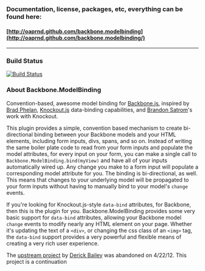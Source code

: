 ### Documentation, license, packages, etc, everything can be found here:

#### [http://oaprnd.github.com/backbone.modelbinding](http://oaprnd.github.com/backbone.modelbinding/)

---

### Build Status

[![Build Status](https://secure.travis-ci.org/oaprnd/backbone.modelbinding.png?branch=master)](http://travis-ci.org/oaprnd/backbone.modelbinding)

### About Backbone.ModelBinding

Convention-based, awesome model binding for [Backbone.js](http://documentcloud.github.com/backbone),
inspired by [Brad Phelan](http://xtargets.com/2011/06/11/binding-model-attributes-to-form-elements-with-backbone-js/),
[Knockout.js](http://knockoutjs.com/) data-binding capabilities, 
and [Brandon Satrom](http://userinexperience.com/?p=633)'s work with Knockout.

This plugin provides a simple, convention based mechanism to create bi-directional
binding between your Backbone models and your HTML elements, including form inputs, 
divs, spans, and so on. Instead of writing the same boiler plate code to read from 
your form inputs and populate the model attributes, for every input on your form, 
you can make a single call to `Backbone.ModelBinding.bind(myView)` and have all of 
your inputs automatically wired up. Any change you make to a form input will 
populate a corresponding model attribute for you. The binding is bi-directional, 
as well. This means that changes to your underlying model will be propagated to 
your form inputs without having to manually bind to your model's `change` events.

If you're looking for Knockout.js-style `data-bind` attributes, for Backbone,
then this is the plugin for you. Backbone.ModelBinding provides some very basic
support for `data-bind` attributes, allowing your Backbone model `change` events
to modify nearly any HTML element on your page. Whether it's updating the text
of a `<div>`, or changing the css class of an `<img>` tag, the `data-bind` 
support provides a very powerful and flexible means of creating a very rich
user experience.

The [upstream project](https://github.com/derickbailey/backbone.modelbinding) by
[Derick Bailey](https://github.com/derickbailey) was abandoned on 4/22/12. This 
project is a continuation

